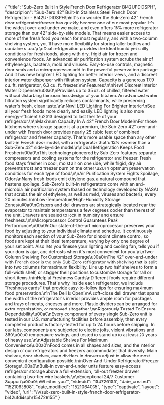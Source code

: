 {
    "title": "Sub-Zero Built In Style French Door Refrigerator BI42UFDIDSPH",
    "description": "Sub-Zero 42\" Built-In Stainless Steel French Door Refrigerator - BI42UFDIDSPH\n\nIt's no wonder the Sub-Zero 42\" French door refrigerator\/freezer has quickly become one of our most popular. It's the widest over-and-under we make, and even offers 15% more refrigerator storage than our 42\" side-by-side models. That means easier access to more of the fresh food you reach for most regularly, and with a two-column shelving system, you'll have more flexibility for storing taller bottles and containers too.\n\nDual refrigeration provides the ideal humid yet chilly conditions for fresh foods, along with dry, frigid air for frozen and convenience foods. An advanced air purification system scrubs the air of ethylene gas, bacteria, mold and viruses. Easy-to-use controls, magnetic door seals and a microprocessor add to the powerful preservation package. And it has new brighter LED lighting for better interior views, and a discreet interior water dispenser with filtration system. Capacity is a generous 17.9 cu. ft. refrigerator, 6.3 cu. ft. freezer.\n\nFeatures:\n\nNew! Discreet Interior Water Dispenser\u00a0\nProvides up to 35 oz. of chilled, filtered water without disturbing the seamless design of your kitchen. An advanced water filtration system significantly reduces contaminants, while preserving water's fresh, clean taste.\n\nNew! LED Lighting For Brighter Interior\nSee all your fresh foods more clearly and easily. LED lighting is also more energy-efficient \u2013 designed to last the life of your refrigerator.\n\nMaximum Capacity In A 42\" French Door Model\nFor those kitchens where storage space is at a premium, the Sub-Zero 42\" over-and-under with French door provides nearly 25 cubic feet of combined refrigerator and freezer capacity. That's more usable space than any other built-in French door model, with a refrigerator that's 12% roomier than a Sub-Zero 42\" side-by-side model.\n\nDual Refrigeration Keeps Food Fresher\u00a0\nThis technology pioneered by Sub-Zero features separate compressors and cooling systems for the refrigerator and freezer. Fresh food stays fresher in cool, moist air on one side, while frigid, dry air prevents frost and freezer burn on the other \u2014 optimum preservation conditions for each type of food.\n\nAir Purification System Fights Spoilage, Odors\nMany fresh foods emit ethylene gas, a natural compound that hastens spoilage. Sub-Zero's built-in refrigerators come with an anti-microbial air purification system (based on technology developed by NASA) that scrubs the air of ethylene, as well as mold, viruses and bacteria, every 20 minutes.\n\nLow-Temperature\/High-Humidity Storage Zones\u00a0\nCrispers and deli drawers are strategically located near the evaporator to maintain temperatures a few degrees cooler than the rest of the unit. Drawers are sealed to lock in humidity and ensure freshness.\n\nMicroprocessor Control Guarantees Peak Performance\u00a0\nOur state-of-the-art microprocessor preserves your food by adjusting to your individual climate and schedule. It continuously monitors each section of your Sub-Zero for pinpoint climate control, so foods are kept at their ideal temperature, varying by only one degree of your set point. Also lets you finesse your lighting and cooling fan, tells you if your door is ajar, and defrosts when it's most convenient for you.\n\nTwo-Column Shelving For Customized Storage\u00a0\nThe 42\" over-and-under with French door is the only Sub-Zero refrigerator with shelving that is split into two columns for maximum flexibility. Line up two half shelves to form a full-width shelf, or stagger their positions to customize storage for tall or short items.\n\nHelpful Freshness Cards\nDifferent foods require different storage procedures. That's why, inside each refrigerator, we include \"freshness cards\" that provide easy-to-follow tips for ensuring maximum food preservation.\n\nThe Deli Is Open!\nA soft-close deli drawer that spans the width of the refrigerator's interior provides ample room for packages and trays of meats, cheeses and more. Plastic dividers can be arranged for extra organization, or removed altogether.\n\nRigorously Tested To Ensure Dependability\u00a0\nEvery component of every single Sub-Zero unit is tested in our U.S. manufacturing facilities before assembly, then every completed product is factory-tested for up to 24 hours before shipping. In our labs, components are subjected to electric jolts, violent vibrations and 350\u00b0 temperature swings, and tested to stand up to at least 20 years of heavy use.\n\nAdjustable Shelves For Maximum Convenience\u00a0\nFood comes in all shapes and sizes, and the interior design of our refrigerators and freezers accommodates that diversity. Main shelves, door shelves, even dividers in drawers adjust to allow the most convenient configuration possible.\n\nOver-And-Under Refrigerator\/Freezer Storage\u00a0\nBuilt-in over-and-under units feature easy-access refrigerator storage above a full-extension, roll-out freezer drawer containing two-tier wire baskets.\n\nExceptional 24\/7 Customer Support\u00a0\nWhether you'",
    "videoid": "154726155",
    "date_created": "1521063808",
    "date_modified": "1521064035",
    "type": "captivate",
    "layout": "video",
    "url": "\/v\/sub-zero-built-in-style-french-door-refrigerator-bi42ufdidsph\/154726155"
}